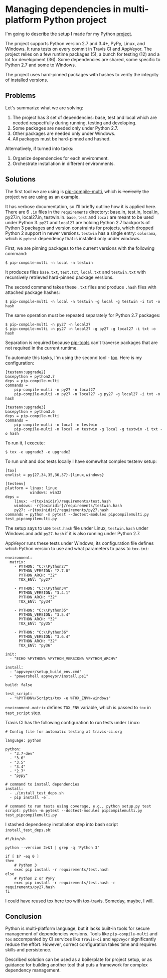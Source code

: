 # Managing dependencies in multi-platform Python project

I'm going to describe the setup I made for my Python
[project](https://github.com/peterdemin/pip-compile-multi).

The project supports Python version 2.7 and 3.4+, PyPy, Linux, and Windows.
It runs tests on every commit in Travis CI and AppVeyor.
The project relies on a few runtime packages (5),
a bunch for testing (12) and a lot for development (36).
Some dependencies are shared, some specific to Python 2.7 and some to Windows.

The project uses hard-pinned packages with hashes to verify the integrity of installed versions.

## Problems

Let's summarize what we are solving:

1. The project has 3 set of dependencies: base, test and local which are needed respectfully during running, testing and developing.
2. Some packages are needed only under Python 2.7.
3. Other packages are needed only under Windows.
4. All packages must be hard-pinned and hashed.

Alternatively, if turned into tasks:

1. Organize dependencies for each environment.
2. Orchestrate installation in different environments.

## Solutions

The first tool we are using is [pip-compile-multi](https://github.com/peterdemin/pip-compile-multi),
which is ~~ironically~~ the project we are using as an example.

It has verbose documentation, so I'll briefly outline how it is applied here.
There are 6 `.in` files in the  `requirements` directory: base.in, test.in, local.in, py27.in, local27.in, testwin.in.
`base`, `test` and `local` are meant to be used under Python 3.
`py27` and `local27` are holding Python 2.7 backports of Python 3 packages and version constraints for projects, which dropped Python 2 support in newer versions.
`testwin` has a single entry: `colorama`, which is `pytest` dependency that is installed only under windows.

First, we are pinning packages to the current versions with the following command:

```
$ pip-compile-multi -n local -n testwin
```

It produces files `base.txt`, `test.txt`, `local.txt` and `testwin.txt` with recursively retrieved hard-pinned package versions.

The second command takes these `.txt` files and produce `.hash` files with attached package hashes:

```
$ pip-compile-multi -n local -n testwin -g local -g testwin -i txt -o hash
```

The same operation must be repeated separately for Python 2.7 packages:

```
$ pip-compile-multi -n py27 -n local27
$ pip-compile-multi -n py27 -n local27 -g py27 -g local27 -i txt -o hash
```

Separation is required because [pip-tools](https://github.com/jazzband/pip-tools)
can't traverse packages that are not required in the current runtime.

To automate this tasks, I'm using the second tool - [tox](https://tox.readthedocs.io/en/latest/).
Here is my configuration:

```
[testenv:upgrade2]
basepython = python2.7
deps = pip-compile-multi
commands =
    pip-compile-multi -n py27 -n local27
    pip-compile-multi -n py27 -n local27 -g py27 -g local27 -i txt -o hash

[testenv:upgrade3]
basepython = python3.6
deps = pip-compile-multi
commands =
    pip-compile-multi -n local -n testwin
    pip-compile-multi -n local -n testwin -g local -g testwin -i txt -o hash
```

To run it, I execute:

```
$ tox -e upgrade3 -e upgrade2
```

To run unit and doc tests locally I have somewhat complex testenv setup:

```
[tox]
envlist = py{27,34,35,36,37}-{linux,windows}

[testenv]
platform = linux: linux
           windows: win32
deps =
    linux: -r{toxinidir}/requirements/test.hash
    windows: -r{toxinidir}/requirements/testwin.hash
    py27: -r{toxinidir}/requirements/py27.hash
commands = python -m pytest --doctest-modules pipcompilemulti.py test_pipcompilemulti.py
```

The setup says to use `test.hash` file under Linux,
`testwin.hash` under Windows and
add `py27.hash` if it is also running under Python 2.7.

AppVeyor runs these tests under Windows; its configuration file defines which Python version to use and what parameters to pass to `tox.ini`:

```
environment:
  matrix:
    - PYTHON: "C:\\Python27"
      PYTHON_VERSION: "2.7.8"
      PYTHON_ARCH: "32"
      TOX_ENV: "py27"

    - PYTHON: "C:\\Python34"
      PYTHON_VERSION: "3.4.1"
      PYTHON_ARCH: "32"
      TOX_ENV: "py34"

    - PYTHON: "C:\\Python35"
      PYTHON_VERSION: "3.5.4"
      PYTHON_ARCH: "32"
      TOX_ENV: "py35"

    - PYTHON: "C:\\Python36"
      PYTHON_VERSION: "3.6.4"
      PYTHON_ARCH: "32"
      TOX_ENV: "py36"

init:
  - "ECHO %PYTHON% %PYTHON_VERSION% %PYTHON_ARCH%"

install:
  - "appveyor/setup_build_env.cmd"
  - "powershell appveyor/install.ps1"

build: false

test_script:
  - "%PYTHON%/Scripts/tox -e %TOX_ENV%-windows"
```

`environment.matrix` defines `TOX_ENV` variable, which is passed to `tox` in `test_script` step.

Travis CI has the following configuration to run tests under Linux:

```
# Config file for automatic testing at travis-ci.org

language: python

python:
  - "3.7-dev"
  - "3.6"
  - "3.5"
  - "3.4"
  - "2.7"
  - "pypy"

# command to install dependencies
install:
  - ./install_test_deps.sh
  - pip install -e .

# command to run tests using coverage, e.g., python setup.py test
script: python -m pytest --doctest-modules pipcompilemulti.py test_pipcompilemulti.py
```

I stashed dependency installation step into bash script `install_test_deps.sh`:

```
#!/bin/sh

python --version 2>&1 | grep -q 'Python 3'

if [ $? -eq 0 ]
then
    # Python 3
    exec pip install -r requirements/test.hash
else
    # Python 2 or PyPy
    exec pip install -r requirements/test.hash -r requirements/py27.hash
fi
```

I could have reused tox here too with [tox-travis](https://github.com/tox-dev/tox-travis).
Someday, maybe, I will.

## Conclusion

Python is multi-platform language, but it lacks built-in tools for secure management of dependencies versions.
Tools like `pip-compile-multi` and `tox` accompanied by CI services like `Travis-ci` and `AppVeyor` significantly reduce the effort. However, correct configuration takes time and requires skills and persistence.

Described solution can be used as a boilerplate for project setup, or as guidance for building another tool that puts a framework for complex dependency management.
